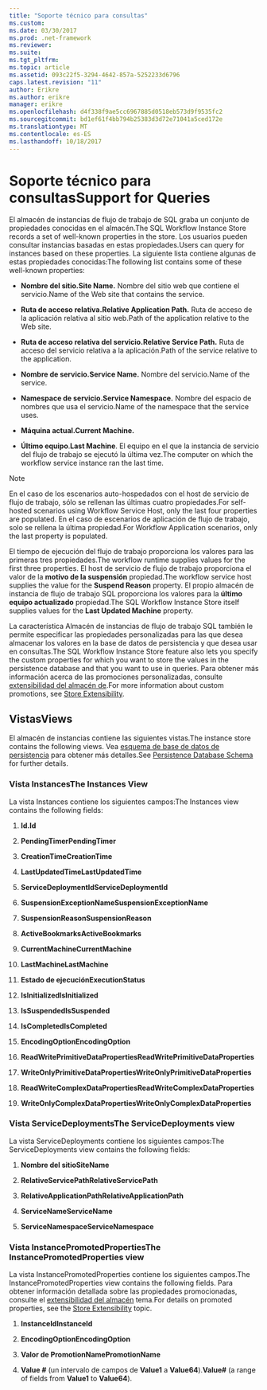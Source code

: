 ```yaml
---
title: "Soporte técnico para consultas"
ms.custom: 
ms.date: 03/30/2017
ms.prod: .net-framework
ms.reviewer: 
ms.suite: 
ms.tgt_pltfrm: 
ms.topic: article
ms.assetid: 093c22f5-3294-4642-857a-5252233d6796
caps.latest.revision: "11"
author: Erikre
ms.author: erikre
manager: erikre
ms.openlocfilehash: d4f338f9ae5cc6967885d0518eb573d9f9535fc2
ms.sourcegitcommit: bd1ef61f4bb794b25383d3d72e71041a5ced172e
ms.translationtype: MT
ms.contentlocale: es-ES
ms.lasthandoff: 10/18/2017
---
```

# <a name="support-for-queries"></a><span data-ttu-id="c09cc-102">Soporte técnico para consultas</span><span class="sxs-lookup"><span data-stu-id="c09cc-102">Support for Queries</span></span>
<span data-ttu-id="c09cc-103">El almacén de instancias de flujo de trabajo de SQL graba un conjunto de propiedades conocidas en el almacén.</span><span class="sxs-lookup"><span data-stu-id="c09cc-103">The SQL Workflow Instance Store records a set of well-known properties in the store.</span></span> <span data-ttu-id="c09cc-104">Los usuarios pueden consultar instancias basadas en estas propiedades.</span><span class="sxs-lookup"><span data-stu-id="c09cc-104">Users can query for instances based on these properties.</span></span> <span data-ttu-id="c09cc-105">La siguiente lista contiene algunas de estas propiedades conocidas:</span><span class="sxs-lookup"><span data-stu-id="c09cc-105">The following list contains some of these well-known properties:</span></span>  
  
-   <span data-ttu-id="c09cc-106">**Nombre del sitio.**</span><span class="sxs-lookup"><span data-stu-id="c09cc-106">**Site Name.**</span></span> <span data-ttu-id="c09cc-107">Nombre del sitio web que contiene el servicio.</span><span class="sxs-lookup"><span data-stu-id="c09cc-107">Name of the Web site that contains the service.</span></span>  
  
-   <span data-ttu-id="c09cc-108">**Ruta de acceso relativa.**</span><span class="sxs-lookup"><span data-stu-id="c09cc-108">**Relative Application Path.**</span></span> <span data-ttu-id="c09cc-109">Ruta de acceso de la aplicación relativa al sitio web.</span><span class="sxs-lookup"><span data-stu-id="c09cc-109">Path of the application relative to the Web site.</span></span>  
  
-   <span data-ttu-id="c09cc-110">**Ruta de acceso relativa del servicio.**</span><span class="sxs-lookup"><span data-stu-id="c09cc-110">**Relative Service Path.**</span></span> <span data-ttu-id="c09cc-111">Ruta de acceso del servicio relativa a la aplicación.</span><span class="sxs-lookup"><span data-stu-id="c09cc-111">Path of the service relative to the application.</span></span>  
  
-   <span data-ttu-id="c09cc-112">**Nombre de servicio.**</span><span class="sxs-lookup"><span data-stu-id="c09cc-112">**Service Name.**</span></span> <span data-ttu-id="c09cc-113">Nombre del servicio.</span><span class="sxs-lookup"><span data-stu-id="c09cc-113">Name of the service.</span></span>  
  
-   <span data-ttu-id="c09cc-114">**Namespace de servicio.**</span><span class="sxs-lookup"><span data-stu-id="c09cc-114">**Service Namespace.**</span></span> <span data-ttu-id="c09cc-115">Nombre del espacio de nombres que usa el servicio.</span><span class="sxs-lookup"><span data-stu-id="c09cc-115">Name of the namespace that the service uses.</span></span>  
  
-   <span data-ttu-id="c09cc-116">**Máquina actual.**</span><span class="sxs-lookup"><span data-stu-id="c09cc-116">**Current Machine.**</span></span>  
  
-   <span data-ttu-id="c09cc-117">**Último equipo**.</span><span class="sxs-lookup"><span data-stu-id="c09cc-117">**Last Machine**.</span></span> <span data-ttu-id="c09cc-118">El equipo en el que la instancia de servicio del flujo de trabajo se ejecutó la última vez.</span><span class="sxs-lookup"><span data-stu-id="c09cc-118">The computer on which the workflow service instance ran the last time.</span></span>  
  
> [!NOTE]
>  <span data-ttu-id="c09cc-119">En el caso de los escenarios auto-hospedados con el host de servicio de flujo de trabajo, sólo se rellenan las últimas cuatro propiedades.</span><span class="sxs-lookup"><span data-stu-id="c09cc-119">For self-hosted scenarios using Workflow Service Host, only the last four properties are populated.</span></span> <span data-ttu-id="c09cc-120">En el caso de escenarios de aplicación de flujo de trabajo, solo se rellena la última propiedad.</span><span class="sxs-lookup"><span data-stu-id="c09cc-120">For Workflow Application scenarios, only the last property is populated.</span></span>  
  
 <span data-ttu-id="c09cc-121">El tiempo de ejecución del flujo de trabajo proporciona los valores para las primeras tres propiedades.</span><span class="sxs-lookup"><span data-stu-id="c09cc-121">The workflow runtime supplies values for the first three properties.</span></span> <span data-ttu-id="c09cc-122">El host de servicio de flujo de trabajo proporciona el valor de la **motivo de la suspensión** propiedad.</span><span class="sxs-lookup"><span data-stu-id="c09cc-122">The workflow service host supplies the value for the **Suspend Reason** property.</span></span> <span data-ttu-id="c09cc-123">El propio almacén de instancia de flujo de trabajo SQL proporciona los valores para la **último equipo actualizado** propiedad.</span><span class="sxs-lookup"><span data-stu-id="c09cc-123">The SQL Workflow Instance Store itself supplies values for the **Last Updated Machine** property.</span></span>  
  
 <span data-ttu-id="c09cc-124">La característica Almacén de instancias de flujo de trabajo SQL también le permite especificar las propiedades personalizadas para las que desea almacenar los valores en la base de datos de persistencia y que desea usar en consultas.</span><span class="sxs-lookup"><span data-stu-id="c09cc-124">The SQL Workflow Instance Store feature also lets you specify the custom properties for which you want to store the values in the persistence database and that you want to use in queries.</span></span> <span data-ttu-id="c09cc-125">Para obtener más información acerca de las promociones personalizadas, consulte [extensibilidad del almacén de](../../../docs/framework/windows-workflow-foundation/store-extensibility.md).</span><span class="sxs-lookup"><span data-stu-id="c09cc-125">For more information about custom promotions, see [Store Extensibility](../../../docs/framework/windows-workflow-foundation/store-extensibility.md).</span></span>  
  
## <a name="views"></a><span data-ttu-id="c09cc-126">Vistas</span><span class="sxs-lookup"><span data-stu-id="c09cc-126">Views</span></span>  
 <span data-ttu-id="c09cc-127">El almacén de instancias contiene las siguientes vistas.</span><span class="sxs-lookup"><span data-stu-id="c09cc-127">The instance store contains the following views.</span></span> <span data-ttu-id="c09cc-128">Vea [esquema de base de datos de persistencia](../../../docs/framework/windows-workflow-foundation/persistence-database-schema.md) para obtener más detalles.</span><span class="sxs-lookup"><span data-stu-id="c09cc-128">See [Persistence Database Schema](../../../docs/framework/windows-workflow-foundation/persistence-database-schema.md) for further details.</span></span>  
  
### <a name="the-instances-view"></a><span data-ttu-id="c09cc-129">Vista Instances</span><span class="sxs-lookup"><span data-stu-id="c09cc-129">The Instances View</span></span>  
 <span data-ttu-id="c09cc-130">La vista Instances contiene los siguientes campos:</span><span class="sxs-lookup"><span data-stu-id="c09cc-130">The Instances view contains the following fields:</span></span>  
  
1.  <span data-ttu-id="c09cc-131">**Id.**</span><span class="sxs-lookup"><span data-stu-id="c09cc-131">**Id**</span></span>  
  
2.  <span data-ttu-id="c09cc-132">**PendingTimer**</span><span class="sxs-lookup"><span data-stu-id="c09cc-132">**PendingTimer**</span></span>  
  
3.  <span data-ttu-id="c09cc-133">**CreationTime**</span><span class="sxs-lookup"><span data-stu-id="c09cc-133">**CreationTime**</span></span>  
  
4.  <span data-ttu-id="c09cc-134">**LastUpdatedTime**</span><span class="sxs-lookup"><span data-stu-id="c09cc-134">**LastUpdatedTime**</span></span>  
  
5.  <span data-ttu-id="c09cc-135">**ServiceDeploymentId**</span><span class="sxs-lookup"><span data-stu-id="c09cc-135">**ServiceDeploymentId**</span></span>  
  
6.  <span data-ttu-id="c09cc-136">**SuspensionExceptionName**</span><span class="sxs-lookup"><span data-stu-id="c09cc-136">**SuspensionExceptionName**</span></span>  
  
7.  <span data-ttu-id="c09cc-137">**SuspensionReason**</span><span class="sxs-lookup"><span data-stu-id="c09cc-137">**SuspensionReason**</span></span>  
  
8.  <span data-ttu-id="c09cc-138">**ActiveBookmarks**</span><span class="sxs-lookup"><span data-stu-id="c09cc-138">**ActiveBookmarks**</span></span>  
  
9. <span data-ttu-id="c09cc-139">**CurrentMachine**</span><span class="sxs-lookup"><span data-stu-id="c09cc-139">**CurrentMachine**</span></span>  
  
10. <span data-ttu-id="c09cc-140">**LastMachine**</span><span class="sxs-lookup"><span data-stu-id="c09cc-140">**LastMachine**</span></span>  
  
11. <span data-ttu-id="c09cc-141">**Estado de ejecución**</span><span class="sxs-lookup"><span data-stu-id="c09cc-141">**ExecutionStatus**</span></span>  
  
12. <span data-ttu-id="c09cc-142">**IsInitialized**</span><span class="sxs-lookup"><span data-stu-id="c09cc-142">**IsInitialized**</span></span>  
  
13. <span data-ttu-id="c09cc-143">**IsSuspended**</span><span class="sxs-lookup"><span data-stu-id="c09cc-143">**IsSuspended**</span></span>  
  
14. <span data-ttu-id="c09cc-144">**IsCompleted**</span><span class="sxs-lookup"><span data-stu-id="c09cc-144">**IsCompleted**</span></span>  
  
15. <span data-ttu-id="c09cc-145">**EncodingOption**</span><span class="sxs-lookup"><span data-stu-id="c09cc-145">**EncodingOption**</span></span>  
  
16. <span data-ttu-id="c09cc-146">**ReadWritePrimitiveDataProperties**</span><span class="sxs-lookup"><span data-stu-id="c09cc-146">**ReadWritePrimitiveDataProperties**</span></span>  
  
17. <span data-ttu-id="c09cc-147">**WriteOnlyPrimitiveDataProperties**</span><span class="sxs-lookup"><span data-stu-id="c09cc-147">**WriteOnlyPrimitiveDataProperties**</span></span>  
  
18. <span data-ttu-id="c09cc-148">**ReadWriteComplexDataProperties**</span><span class="sxs-lookup"><span data-stu-id="c09cc-148">**ReadWriteComplexDataProperties**</span></span>  
  
19. <span data-ttu-id="c09cc-149">**WriteOnlyComplexDataProperties**</span><span class="sxs-lookup"><span data-stu-id="c09cc-149">**WriteOnlyComplexDataProperties**</span></span>  
  
### <a name="the-servicedeployments-view"></a><span data-ttu-id="c09cc-150">Vista ServiceDeployments</span><span class="sxs-lookup"><span data-stu-id="c09cc-150">The ServiceDeployments view</span></span>  
 <span data-ttu-id="c09cc-151">La vista ServiceDeployments contiene los siguientes campos:</span><span class="sxs-lookup"><span data-stu-id="c09cc-151">The ServiceDeployments view contains the following fields:</span></span>  
  
1.  <span data-ttu-id="c09cc-152">**Nombre del sitio**</span><span class="sxs-lookup"><span data-stu-id="c09cc-152">**SiteName**</span></span>  
  
2.  <span data-ttu-id="c09cc-153">**RelativeServicePath**</span><span class="sxs-lookup"><span data-stu-id="c09cc-153">**RelativeServicePath**</span></span>  
  
3.  <span data-ttu-id="c09cc-154">**RelativeApplicationPath**</span><span class="sxs-lookup"><span data-stu-id="c09cc-154">**RelativeApplicationPath**</span></span>  
  
4.  <span data-ttu-id="c09cc-155">**ServiceName**</span><span class="sxs-lookup"><span data-stu-id="c09cc-155">**ServiceName**</span></span>  
  
5.  <span data-ttu-id="c09cc-156">**ServiceNamespace**</span><span class="sxs-lookup"><span data-stu-id="c09cc-156">**ServiceNamespace**</span></span>  
  
### <a name="the-instancepromotedproperties-view"></a><span data-ttu-id="c09cc-157">Vista InstancePromotedProperties</span><span class="sxs-lookup"><span data-stu-id="c09cc-157">The InstancePromotedProperties view</span></span>  
 <span data-ttu-id="c09cc-158">La vista InstancePromotedProperties contiene los siguientes campos.</span><span class="sxs-lookup"><span data-stu-id="c09cc-158">The InstancePromotedProperties view contains the following fields.</span></span> <span data-ttu-id="c09cc-159">Para obtener información detallada sobre las propiedades promocionadas, consulte el [extensibilidad del almacén](../../../docs/framework/windows-workflow-foundation/store-extensibility.md) tema.</span><span class="sxs-lookup"><span data-stu-id="c09cc-159">For details on promoted properties, see the [Store Extensibility](../../../docs/framework/windows-workflow-foundation/store-extensibility.md) topic.</span></span>  
  
1.  <span data-ttu-id="c09cc-160">**InstanceId**</span><span class="sxs-lookup"><span data-stu-id="c09cc-160">**InstanceId**</span></span>  
  
2.  <span data-ttu-id="c09cc-161">**EncodingOption**</span><span class="sxs-lookup"><span data-stu-id="c09cc-161">**EncodingOption**</span></span>  
  
3.  <span data-ttu-id="c09cc-162">**Valor de PromotionName**</span><span class="sxs-lookup"><span data-stu-id="c09cc-162">**PromotionName**</span></span>  
  
4.  <span data-ttu-id="c09cc-163">**Value #** (un intervalo de campos de **Value1** a **Value64**).</span><span class="sxs-lookup"><span data-stu-id="c09cc-163">**Value#** (a range of fields from **Value1** to **Value64**).</span></span>

